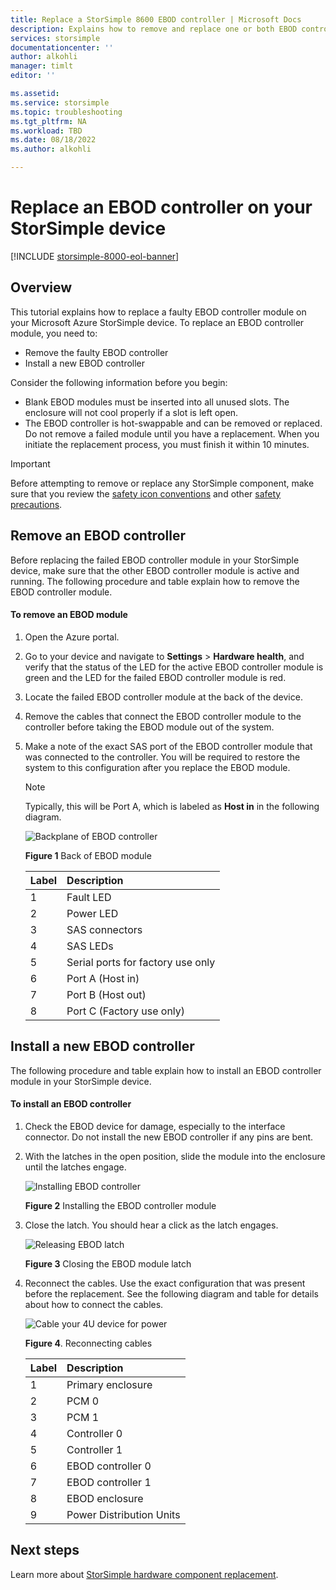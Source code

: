 ```yaml
---
title: Replace a StorSimple 8600 EBOD controller | Microsoft Docs
description: Explains how to remove and replace one or both EBOD controllers on a StorSimple 8600 device.
services: storsimple
documentationcenter: ''
author: alkohli
manager: timlt
editor: ''

ms.assetid: 
ms.service: storsimple
ms.topic: troubleshooting
ms.tgt_pltfrm: NA
ms.workload: TBD
ms.date: 08/18/2022
ms.author: alkohli

---
```

# Replace an EBOD controller on your StorSimple device

[!INCLUDE [storsimple-8000-eol-banner](../../includes/storsimple-8000-eol-banner-2.md)]

## Overview
This tutorial explains how to replace a faulty EBOD controller module on your Microsoft Azure StorSimple device. To replace an EBOD controller module, you need to:

* Remove the faulty EBOD controller
* Install a new EBOD controller

Consider the following information before you begin:

* Blank EBOD modules must be inserted into all unused slots. The enclosure will not cool properly if a slot is left open.
* The EBOD controller is hot-swappable and can be removed or replaced. Do not remove a failed module until you have a replacement. When you initiate the replacement process, you must finish it within 10 minutes.

> [!IMPORTANT]
> Before attempting to remove or replace any StorSimple component, make sure that you review the [safety icon conventions](storsimple-8000-safety.md#safety-icon-conventions) and other [safety precautions](storsimple-8000-safety.md).

## Remove an EBOD controller
Before replacing the failed EBOD controller module in your StorSimple device, make sure that the other EBOD controller module is active and running. The following procedure and table explain how to remove the EBOD controller module.

#### To remove an EBOD module
1. Open the Azure portal.
2. Go to your device and navigate to **Settings** > **Hardware health**, and verify that the status of the LED for the active EBOD controller module is green and the LED for the failed EBOD controller module is red.
3. Locate the failed EBOD controller module at the back of the device.
4. Remove the cables that connect the EBOD controller module to the controller before taking the EBOD module out of the system.
5. Make a note of the exact SAS port of the EBOD controller module that was connected to the controller. You will be required to restore the system to this configuration after you replace the EBOD module.
   
   > [!NOTE]
   > Typically, this will be Port A, which is labeled as **Host in** in the following diagram.
   
    ![Backplane of EBOD controller](./media/storsimple-ebod-controller-replacement/IC741049.png)
   
     **Figure 1** Back of EBOD module
   
   | Label | Description |
   |:--- |:--- |
   | 1 |Fault LED |
   | 2 |Power LED |
   | 3 |SAS connectors |
   | 4 |SAS LEDs |
   | 5 |Serial ports for factory use only |
   | 6 |Port A (Host in) |
   | 7 |Port B (Host out) |
   | 8 |Port C (Factory use only) |

## Install a new EBOD controller
The following procedure and table explain how to install an EBOD controller module in your StorSimple device.

#### To install an EBOD controller
1. Check the EBOD device for damage, especially to the interface connector. Do not install the new EBOD controller if any pins are bent.
2. With the latches in the open position, slide the module into the enclosure until the latches engage.
   
    ![Installing EBOD controller](./media/storsimple-ebod-controller-replacement/IC741050.png)
   
    **Figure 2**  Installing the EBOD controller module
3. Close the latch. You should hear a click as the latch engages.
   
    ![Releasing EBOD latch](./media/storsimple-ebod-controller-replacement/IC741047.png)
   
    **Figure 3**  Closing the EBOD module latch
4. Reconnect the cables. Use the exact configuration that was present before the replacement. See the following diagram and table for details about how to connect the cables.
   
    ![Cable your 4U device for power](./media/storsimple-ebod-controller-replacement/IC770723.png)
   
    **Figure 4**. Reconnecting cables
   
   | Label | Description |
   |:--- |:--- |
   | 1 |Primary enclosure |
   | 2 |PCM 0 |
   | 3 |PCM 1 |
   | 4 |Controller 0 |
   | 5 |Controller 1 |
   | 6 |EBOD controller 0 |
   | 7 |EBOD controller 1 |
   | 8 |EBOD enclosure |
   | 9 |Power Distribution Units |

## Next steps
Learn more about [StorSimple hardware component replacement](storsimple-8000-hardware-component-replacement.md).

